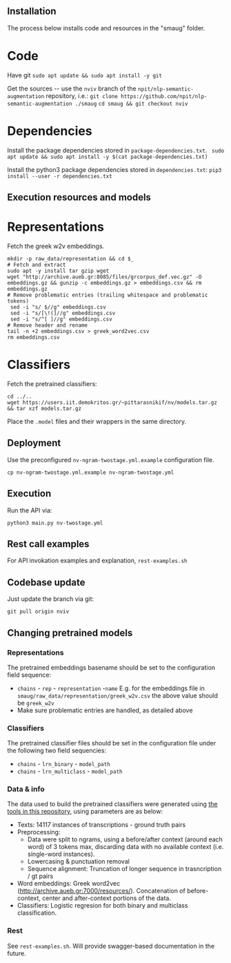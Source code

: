 ## Installation
The process below installs code and resources in the "smaug" folder.

# Code
Have git
`sudo apt update && sudo apt install -y git`

Get the sources -- use the `nviv` branch of the `npit/nlp-semantic-augmentation` repository, i.e.:
`git clone https://github.com/npit/nlp-semantic-augmentation ./smaug`
`cd smaug && git checkout nviv`


# Dependencies
Install the package dependencies stored in `package-dependencies.txt`.
``` sudo apt update && sudo apt install -y $(cat package-dependencies.txt)```

Install the python3 package dependencies stored in `dependencies.txt`:
```pip3 install --user -r dependencies.txt```


## Execution resources and models

# Representations
Fetch the greek w2v embeddings.
```
mkdir -p raw_data/representation && cd $_
# Fetch and extract
sudo apt -y install tar gzip wget
wget "http://archive.aueb.gr:8085/files/grcorpus_def.vec.gz" -O embeddings.gz && gunzip -c embeddings.gz > embeddings.csv && rm embeddings.gz
# Remove problematic entries (trailing whitespace and problematic tokens)
 sed -i "s/ $//g" embeddings.csv
 sed -i "s/[\!(]//g" embeddings.csv
 sed -i "s/^[ ]//g" embeddings.csv
# Remove header and rename
tail -n +2 embeddings.csv > greek_word2vec.csv
rm embeddings.csv
```

# Classifiers
Fetch the pretrained classifiers:
```
cd ../..
wget https://users.iit.demokritos.gr/~pittarasnikif/nv/models.tar.gz && tar xzf models.tar.gz
```
Place the `.model` files and their wrappers in the same directory.


## Deployment

Use the preconfigured `nv-ngram-twostage.yml.example` configuration file.
```
cp nv-ngram-twostage.yml.example nv-ngram-twostage.yml
```
## Execution
Run the API via:

```
python3 main.py nv-twostage.yml
```

## Rest call examples
For API invokation examples and explanation, `rest-examples.sh`

## Codebase update
Just update the branch via git:
```
git pull origin nviv
```

## Changing pretrained models

### Representations
The pretrained embeddings basename should be set to the configuration field sequence:
- `chains` - `rep` - `representation` -`name`
   E.g. for the embeddings file in `smaug/raw_data/representation/greek_w2v.csv` the above value should be `greek_w2v`
- Make sure problematic entries are handled, as detailed above

### Classifiers
The pretrained classifier files should be set in the configuration file under the following two field sequencies:
- `chains` - `lrn_binary` - `model_path`
- `chains` - `lrn_multiclass` - `model_path`

### Data & info
The data used to build the pretrained classifiers were generated using [the tools in this repository](https://gitlab.com/npit/word-level-transcription-classification), using parameters are as below:
- Texts: 14117 instances of transcriptions - ground truth pairs
- Preprocessing:
   - Data were split to ngrams, using a before/after context (around each word) of 3 tokens max, discarding data with no available context (i.e. single-word instances).
   - Lowercasing & punctuation removal
   - Sequence alignment: Truncation of longer sequence in trasncription / gt pairs
- Word embeddings: Greek word2vec (http://archive.aueb.gr:7000/resources/). Concatenation of before-context, center and after-context portions of the data.
- Classifiers: Logistic regresion for both binary and multiclass classification.

### Rest
See `rest-examples.sh`. Will provide swagger-based documentation in the future.

